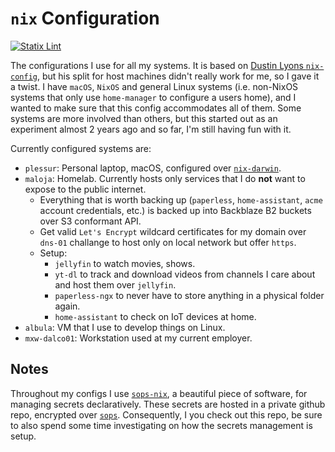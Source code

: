 # `nix` Configuration

[![Statix Lint](https://github.com/i-ilak/nix-config/actions/workflows/lint.yml/badge.svg)](https://github.com/i-ilak/nix-config/actions/workflows/lint.yml)

The configurations I use for all my systems.
It is based on [Dustin Lyons `nix-config`](https://github.com/dustinlyons/nixos-config), but his split for host machines didn't really work for me, so I gave it a twist.
I have `macOS`, `NixOS` and general Linux systems (i.e. non-NixOS systems that only use `home-manager` to configure a users home), and I wanted to make sure that this config accommodates all of them.
Some systems are more involved than others, but this started out as an experiment almost 2 years ago and so far, I'm still having fun with it.

Currently configured systems are:

- `plessur`: Personal laptop, macOS, configured over [`nix-darwin`](https://github.com/nix-darwin/nix-darwin).
- `maloja`: Homelab. Currently hosts only services that I do **not** want to expose to the public internet.
  - Everything that is worth backing up (`paperless`, `home-assistant`, `acme` account credentials, etc.) is backed up into Backblaze B2 buckets over S3 conformant API.
  - Get valid `Let's Encrypt` wildcard certificates for my domain over `dns-01` challange to host only on local network but offer `https`.
  - Setup:
    - `jellyfin` to watch movies, shows.
    - `yt-dl` to track and download videos from channels I care about and host them over `jellyfin`.
    - `paperless-ngx` to never have to store anything in a physical folder again.
    - `home-assistant` to check on IoT devices at home.
- `albula`: VM that I use to develop things on Linux.
- `mxw-dalco01`: Workstation used at my current employer.

## Notes

Throughout my configs I use [`sops-nix`](https://github.com/Mic92/sops-nix), a beautiful piece of software, for managing secrets declaratively.
These secrets are hosted in a private github repo, encrypted over [`sops`](https://github.com/getsops/sops).
Consequently, I you check out this repo, be sure to also spend some time investigating on how the secrets management is setup.
